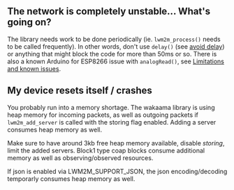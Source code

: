 ## The network is completely unstable... What's going on?

The library needs work to be done periodically (ie. `lwm2m_process()` needs to be called frequently). In other words, don't use `delay()` (see [avoid delay](http://playground.arduino.cc/Code/AvoidDelay)) or anything that might block the code for more than 50ms or so. There is also a known Arduino for ESP8266 issue with `analogRead()`, see [Limitations and known issues](limitations-and-known-issues.md#adc-readings).

## My device resets itself / crashes

You probably run into a memory shortage. The wakaama library is using heap memory
for incoming packets, as well as outgoing packets if `lwm2m_add_server` is called with
the storing flag enabled. Adding a server consumes heap memory as well.

Make sure to have around 3kb free heap memory available, disable *storing*, limit the added servers.
Block1 type coap blocks consume additional memory as well as observing/observed resources.

If json is enabled via LWM2M_SUPPORT_JSON, the json encoding/decoding temporarly consumes
heap memory as well.
